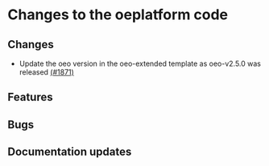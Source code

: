 <!--
SPDX-FileCopyrightText: 2025 Jonas Huber <jonas.huber@rl-institut.de>

SPDX-License-Identifier: CC0-1.0
-->

# Changes to the oeplatform code

## Changes

- Update the oeo version in the oeo-extended template as oeo-v2.5.0 was released [(#1871)](https://github.com/OpenEnergyPlatform/oeplatform/pull/1871)

## Features

## Bugs

## Documentation updates
